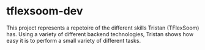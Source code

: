 # tflexsoom-dev
This project represents a repetoire of the different skills Tristan (TFlexSoom) has. Using a variety of different backend technologies, Tristan shows how easy it is to perform a small variety of different tasks.